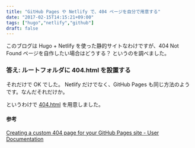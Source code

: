 ```yaml
---
title: "GitHub Pages や Netlify で、404 ページを自分で用意する"
date: "2017-02-15T14:15:21+09:00"
tags: ["hugo","netlify","github"]
draft: false
---
```


このブログは Hugo + Netlify を使った静的サイトなわけですが、404 Not Found ページを自作したい場合はどうする？ というのを調べました。

### 答え: ルートフォルダに 404.html を設置する

それだけで OK でした。
Netlify だけでなく、GitHub Pages も同じ方法のようです。なんだそれだけか。

というわけで [404.html](/404.html) を用意しました。

#### 参考

[Creating a custom 404 page for your GitHub Pages site - User Documentation](https://help.github.com/articles/creating-a-custom-404-page-for-your-github-pages-site/)
